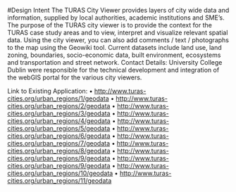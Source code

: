 #Design Intent
The TURAS City Viewer provides layers of city wide data and information, supplied by local authorities, academic institutions and SME’s. The purpose of the TURAS city viewer is to provide the context for the TURAS case study areas and to view, interpret and visualize relevant spatial data. Using the city viewer, you can also add comments / text / photographs to the map using the Geowiki tool. Current datasets include land use, land zoning, boundaries, socio-economic data, built environment, ecosystems and transportation and street network.
Contact Details: University College Dublin were responsible for the technical development and integration of the webGIS portal for the various city viewers. 

Link to Existing Application: 
•	http://www.turas-cities.org/urban_regions/1/geodata
•	http://www.turas-cities.org/urban_regions/2/geodata
•	http://www.turas-cities.org/urban_regions/3/geodata
•	http://www.turas-cities.org/urban_regions/4/geodata
•	http://www.turas-cities.org/urban_regions/5/geodata
•	http://www.turas-cities.org/urban_regions/6/geodata
•	http://www.turas-cities.org/urban_regions/7/geodata
•	http://www.turas-cities.org/urban_regions/8/geodata
•	http://www.turas-cities.org/urban_regions/9/geodata
•	http://www.turas-cities.org/urban_regions/9/geodata
•	http://www.turas-cities.org/urban_regions/10/geodata
•	http://www.turas-cities.org/urban_regions/11/geodata
